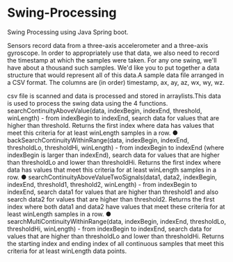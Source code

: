 # Swing-Processing
Swing Processing using Java Spring boot.

Sensors record data from a three-axis accelerometer and a three-axis gyroscope. In order to
appropriately use that data, we also need to record the timestamp at which the samples were taken. For
any one swing, we'll have about a thousand such samples. We'd like you to put together a data structure
that would represent all of this data.A sample data file arranged in a CSV format. The columns
are (in order) timestamp, ax, ay, az, wx, wy, wz. 


csv file is scanned and data is processed and stored in arraylists.This data is used to process the swing data using the 4 functions.
searchContinuityAboveValue(data, indexBegin, indexEnd, threshold,
winLength) - from indexBegin to indexEnd, search data for values that are higher than
threshold. Returns the first index where data has values that meet this criteria for at least
winLength samples in a row.
● backSearchContinuityWithinRange(data, indexBegin, indexEnd,
thresholdLo, thresholdHi, winLength) - from indexBegin to indexEnd (where
indexBegin is larger than indexEnd), search data for values that are higher than
thresholdLo and lower than thresholdHi. Returns the first index where data has values that
meet this criteria for at least winLength samples in a row.
● searchContinuityAboveValueTwoSignals(data1, data2, indexBegin,
indexEnd, threshold1, threshold2, winLength) - from indexBegin to indexEnd,
search data1 for values that are higher than threshold1 and also search data2 for values
that are higher than threshold2. Returns the first index where both data1 and data2 have
values that meet these criteria for at least winLength samples in a row.
● searchMultiContinuityWithinRange(data, indexBegin, indexEnd,
thresholdLo, thresholdHi, winLength) - from indexBegin to indexEnd, search data
for values that are higher than thresholdLo and lower than thresholdHi. Returns the
starting index and ending index of all continuous samples that meet this criteria for at least
winLength data points.
